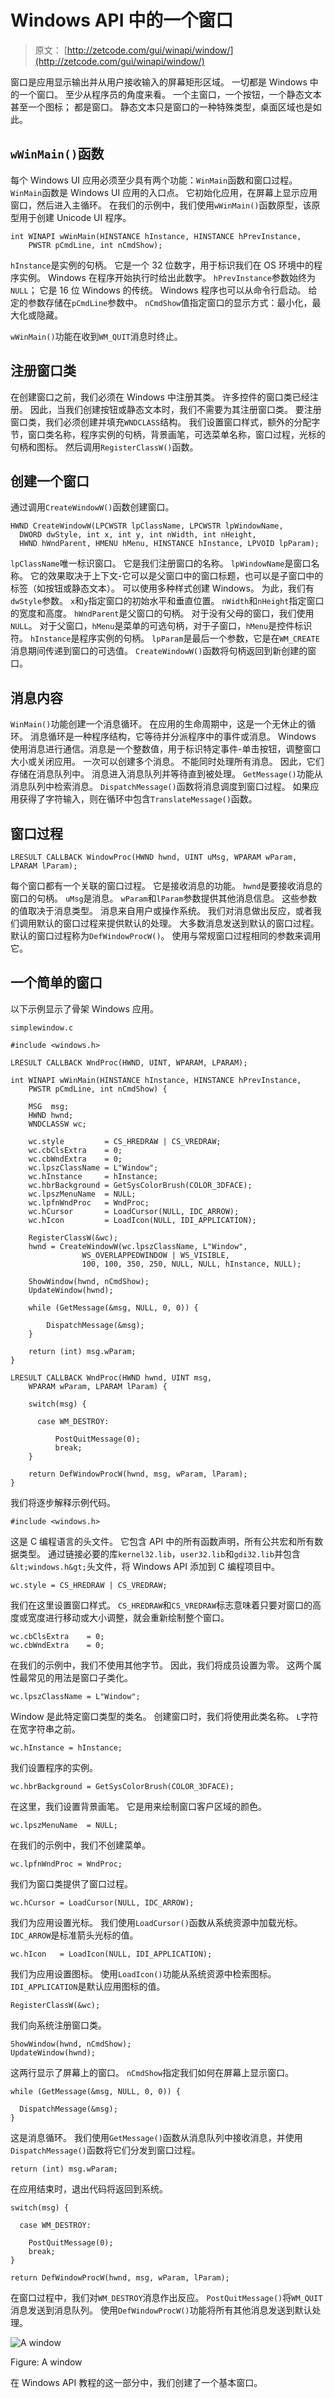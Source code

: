 # Windows API 中的一个窗口

> 原文： [http://zetcode.com/gui/winapi/window/](http://zetcode.com/gui/winapi/window/)

窗口是应用显示输出并从用户接收输入的屏幕矩形区域。 一切都是 Windows 中的一个窗口。 至少从程序员的角度来看。 一个主窗口，一个按钮，一个静态文本甚至一个图标； 都是窗口。 静态文本只是窗口的一种特殊类型，桌面区域也是如此。

## `wWinMain()`函数

每个 Windows UI 应用必须至少具有两个功能：`WinMain`函数和窗口过程。`WinMain`函数是 Windows UI 应用的入口点。 它初始化应用，在屏幕上显示应用窗口，然后进入主循环。 在我们的示例中，我们使用`wWinMain()`函数原型，该原型用于创建 Unicode UI 程序。

```
int WINAPI wWinMain(HINSTANCE hInstance, HINSTANCE hPrevInstance, 
    PWSTR pCmdLine, int nCmdShow);

```

`hInstance`是实例的句柄。 它是一个 32 位数字，用于标识我们在 OS 环境中的程序实例。 Windows 在程序开始执行时给出此数字。 `hPrevInstance`参数始终为`NULL`； 它是 16 位 Windows 的传统。 Windows 程序也可以从命令行启动。 给定的参数存储在`pCmdLine`参数中。 `nCmdShow`值指定窗口的显示方式：最小化，最大化或隐藏。

`wWinMain()`功能在收到`WM_QUIT`消息时终止。

## 注册窗口类

在创建窗口之前，我们必须在 Windows 中注册其类。 许多控件的窗口类已经注册。 因此，当我们创建按钮或静态文本时，我们不需要为其注册窗口类。 要注册窗口类，我们必须创建并填充`WNDCLASS`结构。 我们设置窗口样式，额外的分配字节，窗口类名称，程序实例的句柄，背景画笔，可选菜单名称，窗口过程，光标的句柄和图标。 然后调用`RegisterClassW()`函数。

## 创建一个窗口

通过调用`CreateWindowW()`函数创建窗口。

```
HWND CreateWindowW(LPCWSTR lpClassName, LPCWSTR lpWindowName, 
  DWORD dwStyle, int x, int y, int nWidth, int nHeight, 
  HWND hWndParent, HMENU hMenu, HINSTANCE hInstance, LPVOID lpParam); 

```

`lpClassName`唯一标识窗口。 它是我们注册窗口的名称。 `lpWindowName`是窗口名称。 它的效果取决于上下文-它可以是父窗口中的窗口标题，也可以是子窗口中的标签（如按钮或静态文本）。 可以使用多种样式创建 Windows。 为此，我们有`dwStyle`参数。 `x`和`y`指定窗口的初始水平和垂直位置。 `nWidth`和`nHeight`指定窗口的宽度和高度。 `hWndParent`是父窗口的句柄。 对于没有父母的窗口，我们使用`NULL`。 对于父窗口，`hMenu`是菜单的可选句柄，对于子窗口，`hMenu`是控件标识符。 `hInstance`是程序实例的句柄。 `lpParam`是最后一个参数，它是在`WM_CREATE`消息期间传递到窗口的可选值。 `CreateWindowW()`函数将句柄返回到新创建的窗口。

## 消息内容

`WinMain()`功能创建一个消息循环。 在应用的生命周期中，这是一个无休止的循环。 消息循环是一种程序结构，它等待并分派程序中的事件或消息。 Windows 使用消息进行通信。消息是一个整数值，用于标识特定事件-单击按钮，调整窗口大小或关闭应用。 一次可以创建多个消息。 不能同时处理所有消息。 因此，它们存储在消息队列中。 消息进入消息队列并等待直到被处理。 `GetMessage()`功能从消息队列中检索消息。 `DispatchMessage()`函数将消息调度到窗口过程。 如果应用获得了字符输入，则在循环中包含`TranslateMessage()`函数。

## 窗口过程

```
LRESULT CALLBACK WindowProc(HWND hwnd, UINT uMsg, WPARAM wParam, LPARAM lParam);

```

每个窗口都有一个关联的窗口过程。 它是接收消息的功能。 `hwnd`是要接收消息的窗口的句柄。 `uMsg`是消息。 `wParam`和`lParam`参数提供其他消息信息。 这些参数的值取决于消息类型。 消息来自用户或操作系统。 我们对消息做出反应，或者我们调用默认的窗口过程来提供默认的处理。 大多数消息发送到默认的窗口过程。 默认的窗口过程称为`DefWindowProcW()`。 使用与常规窗口过程相同的参数来调用它。

## 一个简单的窗口

以下示例显示了骨架 Windows 应用。

`simplewindow.c`

```
#include <windows.h>

LRESULT CALLBACK WndProc(HWND, UINT, WPARAM, LPARAM);

int WINAPI wWinMain(HINSTANCE hInstance, HINSTANCE hPrevInstance, 
    PWSTR pCmdLine, int nCmdShow) {

    MSG  msg;    
    HWND hwnd;
    WNDCLASSW wc;

    wc.style         = CS_HREDRAW | CS_VREDRAW;
    wc.cbClsExtra    = 0;
    wc.cbWndExtra    = 0;
    wc.lpszClassName = L"Window";
    wc.hInstance     = hInstance;
    wc.hbrBackground = GetSysColorBrush(COLOR_3DFACE);
    wc.lpszMenuName  = NULL;
    wc.lpfnWndProc   = WndProc;
    wc.hCursor       = LoadCursor(NULL, IDC_ARROW);
    wc.hIcon         = LoadIcon(NULL, IDI_APPLICATION);

    RegisterClassW(&wc);
    hwnd = CreateWindowW(wc.lpszClassName, L"Window",
                WS_OVERLAPPEDWINDOW | WS_VISIBLE,
                100, 100, 350, 250, NULL, NULL, hInstance, NULL);  

    ShowWindow(hwnd, nCmdShow);
    UpdateWindow(hwnd);

    while (GetMessage(&msg, NULL, 0, 0)) {

        DispatchMessage(&msg);
    }

    return (int) msg.wParam;
}

LRESULT CALLBACK WndProc(HWND hwnd, UINT msg, 
    WPARAM wParam, LPARAM lParam) {

    switch(msg) {

      case WM_DESTROY:

          PostQuitMessage(0);
          break;
    }

    return DefWindowProcW(hwnd, msg, wParam, lParam);
}

```

我们将逐步解释示例代码。

```
#include <windows.h>

```

这是 C 编程语言的头文件。 它包含 API 中的所有函数声明，所有公共宏和所有数据类型。 通过链接必要的库`kernel32.lib`，`user32.lib`和`gdi32.lib`并包含`&lt;windows.h&gt;`头文件，将 Windows API 添加到 C 编程项目中。

```
wc.style = CS_HREDRAW | CS_VREDRAW;

```

我们在这里设置窗口样式。 `CS_HREDRAW`和`CS_VREDRAW`标志意味着只要对窗口的高度或宽度进行移动或大小调整，就会重新绘制整个窗口。

```
wc.cbClsExtra    = 0;
wc.cbWndExtra    = 0;

```

在我们的示例中，我们不使用其他字节。 因此，我们将成员设置为零。 这两个属性最常见的用法是窗口子类化。

```
wc.lpszClassName = L"Window";

```

Window 是此特定窗口类型的类名。 创建窗口时，我们将使用此类名称。 `L`字符在宽字符串之前。

```
wc.hInstance = hInstance;

```

我们设置程序的实例。

```
wc.hbrBackground = GetSysColorBrush(COLOR_3DFACE);

```

在这里，我们设置背景画笔。 它是用来绘制窗口客户区域的颜色。

```
wc.lpszMenuName  = NULL;

```

在我们的示例中，我们不创建菜单。

```
wc.lpfnWndProc = WndProc;

```

我们为窗口类提供了窗口过程。

```
wc.hCursor = LoadCursor(NULL, IDC_ARROW);

```

我们为应用设置光标。 我们使用`LoadCursor()`函数从系统资源中加载光标。 `IDC_ARROW`是标准箭头光标的值。

```
wc.hIcon   = LoadIcon(NULL, IDI_APPLICATION);

```

我们为应用设置图标。 使用`LoadIcon()`功能从系统资源中检索图标。 `IDI_APPLICATION`是默认应用图标的值。

```
RegisterClassW(&wc);

```

我们向系统注册窗口类。

```
ShowWindow(hwnd, nCmdShow);
UpdateWindow(hwnd);

```

这两行显示了屏幕上的窗口。 `nCmdShow`指定我们如何在屏幕上显示窗口。

```
while (GetMessage(&msg, NULL, 0, 0)) {

  DispatchMessage(&msg);
}

```

这是消息循环。 我们使用`GetMessage()`函数从消息队列中接收消息，并使用`DispatchMessage()`函数将它们分发到窗口过程。

```
return (int) msg.wParam;

```

在应用结束时，退出代码将返回到系统。

```
switch(msg) {

  case WM_DESTROY:

    PostQuitMessage(0);
    break;
}

return DefWindowProcW(hwnd, msg, wParam, lParam);

```

在窗口过程中，我们对`WM_DESTROY`消息作出反应。 `PostQuitMessage()`将`WM_QUIT`消息发送到消息队列。 使用`DefWindowProcW()`功能将所有其他消息发送到默认处理。

![A window](img/267d1e3a0849f69a2e8f3f78473a5baa.jpg)

Figure: A window

在 Windows API 教程的这一部分中，我们创建了一个基本窗口。